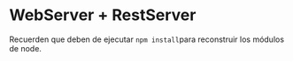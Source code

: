 # WebServer + RestServer

Recuerden que deben de ejecutar ```npm install```para reconstruir los módulos de node.